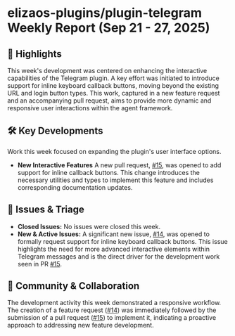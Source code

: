 # elizaos-plugins/plugin-telegram Weekly Report (Sep 21 - 27, 2025)

## 🚀 Highlights
This week's development was centered on enhancing the interactive capabilities of the Telegram plugin. A key effort was initiated to introduce support for inline keyboard callback buttons, moving beyond the existing URL and login button types. This work, captured in a new feature request and an accompanying pull request, aims to provide more dynamic and responsive user interactions within the agent framework.

## 🛠️ Key Developments
Work this week focused on expanding the plugin's user interface options.

- **New Interactive Features**
  A new pull request, [#15](https://github.com/elizaos-plugins/plugin-telegram/pull/15), was opened to add support for inline callback buttons. This change introduces the necessary utilities and types to implement this feature and includes corresponding documentation updates.

## 🐛 Issues & Triage
- **Closed Issues:** No issues were closed this week.
- **New & Active Issues:** A significant new issue, [#14](https://github.com/elizaos-plugins/plugin-telegram/issues/14), was opened to formally request support for inline keyboard callback buttons. This issue highlights the need for more advanced interactive elements within Telegram messages and is the direct driver for the development work seen in PR [#15](https://github.com/elizaos-plugins/plugin-telegram/pull/15).

## 💬 Community & Collaboration
The development activity this week demonstrated a responsive workflow. The creation of a feature request ([#14](https://github.com/elizaos-plugins/plugin-telegram/issues/14)) was immediately followed by the submission of a pull request ([#15](https://github.com/elizaos-plugins/plugin-telegram/pull/15)) to implement it, indicating a proactive approach to addressing new feature development.